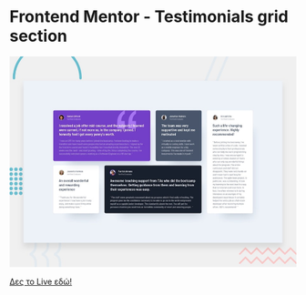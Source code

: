 # Frontend Mentor - Testimonials grid section

![Design preview for the Testimonials grid section coding challenge](./design/desktop-preview.jpg)

[Δες το Live εδώ!](https://gakrita.github.io/Frontend-Mentor--Testimonials-grid-section/)



